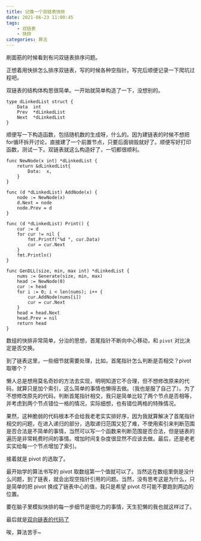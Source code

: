 ```yaml
---
title: 记撸一个双链表快排
date: 2021-06-23 11:00:45
tags:
    - 双链表
    - 快排
categories: 算法
---
```


刷面筋的时候看到有问双链表排序问题。

正想着用快排怎么排序双链表，写的时候各种空指针。写完后顺便记录一下爬坑过程吧。

双链表的结构体构思很简单。一开始就简单构造了一下，没想别的。

```
type dLinkedList struct {
	Data  int
	Prev  *dLinkedList
	Next  *dLinkedList
}
```

顺便写一下构造函数，包括随机数的生成呀，什么的。因为建链表的时候不想把for循环拆开讨论，直接建了一个前置节点，只要后面销毁就好了。顺便写好打印函数，测试一下。双链表就这么构造好了，一切都很顺利。

```
func NewNode(x int) *dLinkedList {
	return &dLinkedList{
		Data:  x,
	}
}

func (d *dLinkedList) AddNode(x) {
	node := NewNode(x)
	d.Next = node
	node.Prev = d
}

func (d *dLinkedList) Print() {
	cur := d
	for cur != nil {
		fmt.Printf("%d ", cur.Data)
		cur = cur.Next
	}
	fmt.Println()
}

func GenDLL(size, min, max int) *dLinkedList {
	nums := Generate(size, min, max)
	head := NewNode(0)
	cur := head
	for i := 0; i < len(nums); i++ {
		cur.AddNode(nums[i])
		cur = cur.Next
	}
	head = head.Next
	head.Prev = nil
	return head
}

```

数组的快排非常简单，分治的思想，首尾指针不断向中心移动，和 `pivot` 对比决定是否交换。

到了链表这里，一些细节就需要处理，比如，首尾指针怎么判断是否相交？pivot 取哪个？

懒人总是想用莫名奇妙的方法去实现，明明知道它不合理，但不想修改原来的代码，就算只是加个索引，这么简单的事情也懒得去做。（我也是服了自己了）。为了不想修改原先的代码，判断首尾指针相交，我只是简单比较了两个节点是否相等，并考虑到两个节点错位一格的情况，实际细想，也有错位两格的特殊情况。

果然，这种脆弱的代码根本不会给我老老实实排好序，因为我就算解决了首尾指针相交的问题，在进入递归的部分，选取递归范围又犯了难，不使用索引来判断范围是否合法是不简单的事情，当然可以写一个函数来判断范围是否合法，但是链表的遍历是非常耗费时间的事情。增加时间复杂度很显然不应该去做。最后，还是老老实实给每一个节点增加了索引。

接着就是 pivot 的选取了。

最开始学的算法书写的 pivot 取数组第一个值就可以了。当然这在数组里倒是没什么问题，到了链表，就会出现空指针引用的问题。当然，没有思考这是为什么，只是简单的把 pivot 换成了链表中心的值，我只是希望 pivot 尽可能不要跑到两边的位置。

要在脑子里模拟快排的每一步细节是很吃力的事情，天生犯懒的我也就这样过了。

最后就是[双向链表的代码了](https://github.com/Jiaget/notes/blob/main/algorithm/d-linked-list.go)

唉，算法苦手~